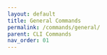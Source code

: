 ```yaml
---
layout: default
title: General Commands 
permalink: /commands/general/
parent: CLI Commands
nav_order: 01
---
```


